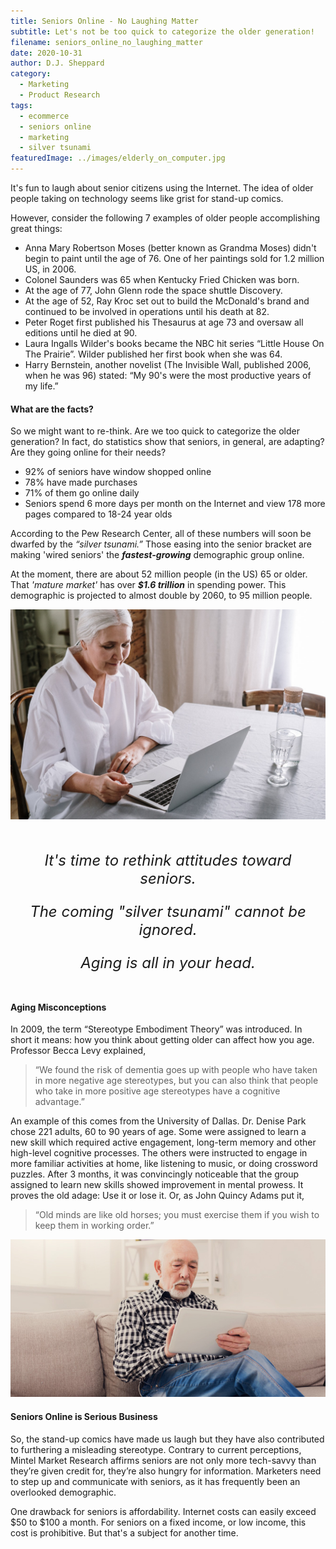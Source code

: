 ```yaml
---
title: Seniors Online - No Laughing Matter
subtitle: Let's not be too quick to categorize the older generation!
filename: seniors_online_no_laughing_matter
date: 2020-10-31
author: D.J. Sheppard
category:
  - Marketing
  - Product Research
tags:
  - ecommerce
  - seniors online
  - marketing
  - silver tsunami
featuredImage: ../images/elderly_on_computer.jpg
---
```


It's fun to laugh about senior citizens using the Internet.
The idea of older people taking on technology seems like grist for stand-up comics.

However, consider the following 7 examples of older people accomplishing great things:
* Anna Mary Robertson Moses (better known as Grandma Moses) didn't begin to paint until the age of 76. One of her paintings sold for 1.2 million US, in 2006.
* Colonel Saunders was 65 when Kentucky Fried Chicken was born. 
* At the age of 77,  John Glenn rode the space shuttle Discovery.
* At the age of 52, Ray Kroc set out to build the McDonald's brand and continued to be involved in operations until his death at 82. 
* Peter Roget first published his Thesaurus at age 73 and oversaw all editions until he died at 90.
* Laura Ingalls Wilder's books became the NBC hit series “Little House On The Prairie”. Wilder published her first book when she was 64.
* Harry Bernstein, another novelist (The Invisible Wall, published 2006, when he was 96) stated: “My 90's were the most productive years of my life.”

#### What are the facts?
So we might want to re-think. Are we too quick to categorize the older generation? In fact, do statistics show that seniors, in general, are adapting? Are they going online for their needs?
* 92% of seniors have window shopped online
* 78% have made purchases
* 71% of them go online daily
* Seniors spend 6 more days per month on the Internet and view 178 more pages compared to 18-24 year olds

According to the Pew Research Center, all of these numbers will soon be dwarfed by the *“silver tsunami.”* Those easing into the senior bracket are making 'wired seniors' the ***fastest-growing*** demographic group online. 

At the moment, there are about 52 million people (in the US) 65 or older. That *'mature market'* has over ***$1.6 trillion*** in spending power. This demographic is projected to almost double by 2060, to 95 million people. 

![Silver tsunami!](../images/senior-woman_online.jpg#display=table;width=590px;height=50%;margin-top=20px;margin-left=auto;margin-right=auto;margin-bottom=30px;margin-top=30px;foo=bar)

<div style="background-color: rgba(247, 250, 252, var(--bg-opacity)); padding: 4px; margin: 20px;font-size: 1.5rem; font-style: italic;">
<p style="text-align: center;">It's time to rethink attitudes toward seniors.</p>
<p style="text-align: center;">The coming "silver tsunami" cannot be ignored.</p>
<p style="text-align: center;">Aging is all in your head.</p>
</div>

#### Aging Misconceptions

In 2009, the term “Stereotype Embodiment Theory” was introduced. In short it means:  how you think about getting older can affect how you age. Professor Becca Levy explained, 
> “We found the risk of dementia goes up with people who have taken in more negative age stereotypes, but you can also think that people who take in more positive age stereotypes have a cognitive advantage.” 

An example of this comes from the University of Dallas. Dr. Denise Park chose 221 adults, 60 to 90 years of age. Some were assigned to learn a new skill which required active engagement, long-term memory and other high-level cognitive processes. The others were instructed to engage in more familiar activities at home, like listening to music, or doing crossword puzzles. After 3 months, it was convincingly noticeable that the group assigned to learn new skills showed improvement in mental prowess. It proves the old adage: Use it or lose it.
Or, as John Quincy Adams put it, 

> “Old minds are like old horses; you must exercise them if you wish to keep them in working order.”

![Aging is all in your head](../images/senior-man-on-couch-with-tablet.jpg#display=table;width=590px;height=100%;margin-bottom=30px;margin-top=30px;margin-left=auto;margin-right=auto;foo=bar)

#### Seniors Online is Serious Business
So, the stand-up comics have made us laugh but they have also contributed to furthering a misleading stereotype. Contrary to current perceptions, Mintel Market Research affirms seniors are not only more tech-savvy than they’re given credit for, they’re also hungry for information. Marketers need to step up and communicate with seniors, as it has frequently been an overlooked demographic.

One drawback for seniors is affordability. Internet costs can easily exceed $50 to $100 a month. For
seniors on a fixed income, or low income, this cost is prohibitive. But that's a subject for another time.
